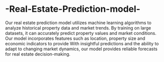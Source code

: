 # -Real-Estate-Prediction-model-
Our real estate prediction model utilizes machine learning algorithms to analyze historical property data and market trends. By training on large datasets, it can accurately predict property values and market conditions. Our model incorporates features such as location, property size and economic indicators to provide  With insightful predictions and the ability to adapt to changing market dynamics, our model provides reliable forecasts for real estate decision-making.
